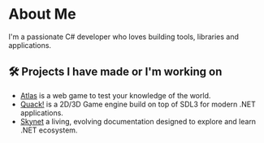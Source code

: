 # About Me

I'm a passionate C# developer who loves building tools, libraries and applications.

## 🛠️ Projects I have made or I'm working on

* [Atlas] is a web game to test your knowledge of the world.
* [Quack!] is a 2D/3D Game engine build on top of SDL3 for modern .NET applications.
* [Skynet] a living, evolving documentation designed to explore and learn .NET ecosystem.

[Atlas]: https://github.com/kappaduck/atlas
[Quack!]: https://github.com/kappaduck/quack
[Skynet]: https://github.com/kappaduck/skynet
